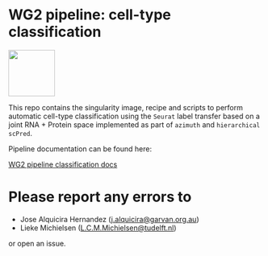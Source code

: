 # WG2 pipeline: cell-type classification

<img src="https://avatars.githubusercontent.com/u/66946635?s=400&amp;u=3cae3f11874f9da83e816c6196bbb2cf847c6f44&amp;v=4" width="92"/>

This repo contains the singularity image, recipe and scripts to perform automatic cell-type classification using the `Seurat` label transfer based on a joint RNA + Protein space implemented as part of `azimuth` and `hierarchical scPred`.

Pipeline documentation can be found here:

[WG2 pipeline classification docs](https://powellgenomicslab.github.io/WG2-pipeline-classification-docs/)

# Please report any errors to

-   Jose Alquicira Hernandez ([j.alquicira\@garvan.org.au](mailto:j.alquicira@garvan.org.au))
-   Lieke Michielsen ([L.C.M.Michielsen\@tudelft.nl](mailto:L.C.M.Michielsen@tudelft.nl))

or open an issue.
